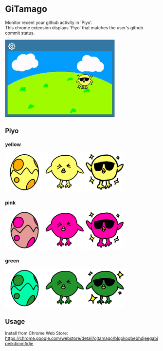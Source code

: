# GiTamago

Monitor recent your github activity in 'Piyo'.\
This chrome extension displays 'Piyo' that matches the user's github commit status.

<img src="imgs/demo.gif" width="360">

## Piyo

### yellow

<div>
    <img src="src/skins/yellow/0.gif" width="128">
    <img src="src/skins/yellow/1.gif" width="128">
    <img src="src/skins/yellow/2.gif" width="128">
</div>

### pink

<div>
    <img src="src/skins/pink/0.gif" width="128">
    <img src="src/skins/pink/1.gif" width="128">
    <img src="src/skins/pink/2.gif" width="128">
</div>

### green

<div>
    <img src="src/skins/green/0.gif" width="128">
    <img src="src/skins/green/1.gif" width="128">
    <img src="src/skins/green/2.gif" width="128">
</div>

## Usage

Install from Chrome Web Store: https://chrome.google.com/webstore/detail/gitamago/blgokogbebhdjeegabipeikdimmfidje
